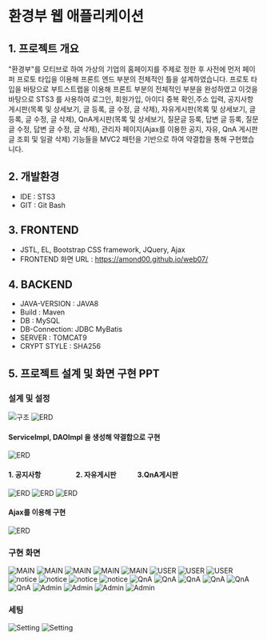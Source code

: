 # 환경부 웹 애플리케이션

## 1. 프로젝트 개요
"환경부"를 모티브로 하여 가상의 기업의 홈페이지를 주제로 정한 후 사전에 먼저 페이퍼 프로토 타입을 이용해 프론트 엔드 부분의 전체적인 틀을 설계하였습니다. 프로토 타입을 바탕으로 부트스트랩을 이용해 프론트
부분의 전체적인 부분을 완성하였고 이것을 바탕으로 STS3 를 사용하여 로그인, 회원가입, 아이디 중복 확인,주소 입력, 공지사항 게시판(목록 및 상세보기, 글 등록, 글 수정, 글 삭제), 자유게시판(목록 및 상세보기, 글 등록, 글 수정, 글 삭제), QnA게시판(목록 및 상세보기, 질문글 등록, 답변 글 등록, 질문 글 수정, 답변 글 수정, 글 삭제), 관리자 페이지(Ajax를 이용한 공지, 자유, QnA 게시판 글 조회 및 일괄 삭제) 기능들을 MVC2 패턴을 기반으로 하여 약결합을 통해 구현했습니다.

## 2. 개발환경
* IDE : STS3
* GIT : Git Bash

## 3. FRONTEND
* JSTL, EL, Bootstrap CSS framework, JQuery, Ajax
* FRONTEND 화면 URL : https://amond00.github.io/web07/

## 4. BACKEND
* JAVA-VERSION : JAVA8
* Build : Maven
* DB : MySQL
* DB-Connection: JDBC MyBatis
* SERVER : TOMCAT9
* CRYPT STYLE : SHA256

## 5. 프로젝트 설계 및 화면 구현 PPT
### 설계 및 설정
![구조](./img/MVC2P.PNG "구조 소개")
![ERD](./img/erd/database.PNG "데이터 베이스 ERD")
#### ServiceImpl, DAOImpl 을 생성해 약결합으로 구현
![ERD](./img/erd/board.PNG "컨트롤러 서비스 다오 약결합")
#### 1. 공지사항　　　　　2. 자유게시판　　　3.QnA게시판
![ERD](./img/erd/boardDTO.PNG "DTO")
![ERD](./img/erd/member.PNG "")
![ERD](./img/erd/memberDTO.PNG "DTO")
#### Ajax를 이용해 구현
![ERD](./img/erd/admin.PNG "admin")

### 구현 화면
![MAIN](./img/imp/main1.PNG "메인 페이지1")
![MAIN](./img/imp/main2.PNG "메인 페이지2")
![MAIN](./img/imp/main3.PNG "메인 페이지3")
![MAIN](./img/imp/main4.PNG "메인 페이지4")
![MAIN](./img/imp/main5.PNG "메인 페이지5")
![USER](./img/imp/join1.PNG "회원가입 약관")
![USER](./img/imp/join2.PNG "회원가입")
![USER](./img/imp/login.PNG "로그인")
![notice](./img/imp/boardList.PNG "공지사항 목록")
![notice](./img/imp/boardDetail.PNG "공지사항 상세보기")
![notice](./img/imp/boardInsert.PNG "공지사항 등록")
![notice](./img/imp/boardmodi.PNG "공지사항 수정")
![QnA](./img/imp/qnaList.PNG "QnA 목록")
![QnA](./img/imp/qnaDetail.PNG "QnA 상세보기")
![QnA](./img/imp/qnaInsertQ.PNG "QnA 질문 글 등록")
![QnA](./img/imp/qnaModiQ.PNG "QnA 질문 글 수정")
![QnA](./img/imp/qnaInsertA.PNG "QnA 답변 글 등록")
![QnA](./img/imp/qnaModiA.PNG "QnA 답변 글 수정")
![Admin](./img/imp/admin1.PNG "관리자 페이지")
![Admin](./img/imp/admin2.PNG "관리자 페이지")
![Admin](./img/imp/admin3.PNG "관리자 페이지")
![Admin](./img/imp/admin4.PNG "관리자 페이지")
### 세팅
![Setting](./img/code/setting.PNG "root-context")
![Setting](./img/code/setting2.PNG "servlet-context")